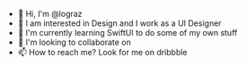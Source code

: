 - 👋 Hi, I'm @lograz
- 👀 I am interested in Design and I work as a UI Designer
- 🌱 I'm currently learning SwiftUI to do some of my own stuff
- 💞️ I'm looking to collaborate on
- 📫 How to reach me? Look for me on dribbble

<!---
lograz/lograz is a ✨ special ✨ repository because its `README.md` (this file) appears on your GitHub profile.
You can click the Preview link to take a look at your changes.
--->
